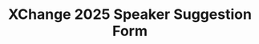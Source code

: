 ---
title: XChange 2025 Speaker Suggestion Form
redirect_to: https://forms.gle/Ht3nDbJUSHtcQUmQ6
redirect_from: 
  - /XC25SpeakerSuggestForm
  - /xc25speakersuggestform
---
